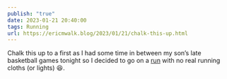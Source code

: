 ```yaml
---
publish: "true"
date: 2023-01-21 20:40:00
tags: Running
url: https://ericmwalk.blog/2023/01/21/chalk-this-up.html
---
```


Chalk this up to a first as I had some time in between my son’s late basketball games tonight so I decided to go on a [run](http://www.strava.com/activities/8430670614) with no real running cloths (or lights) 😆.